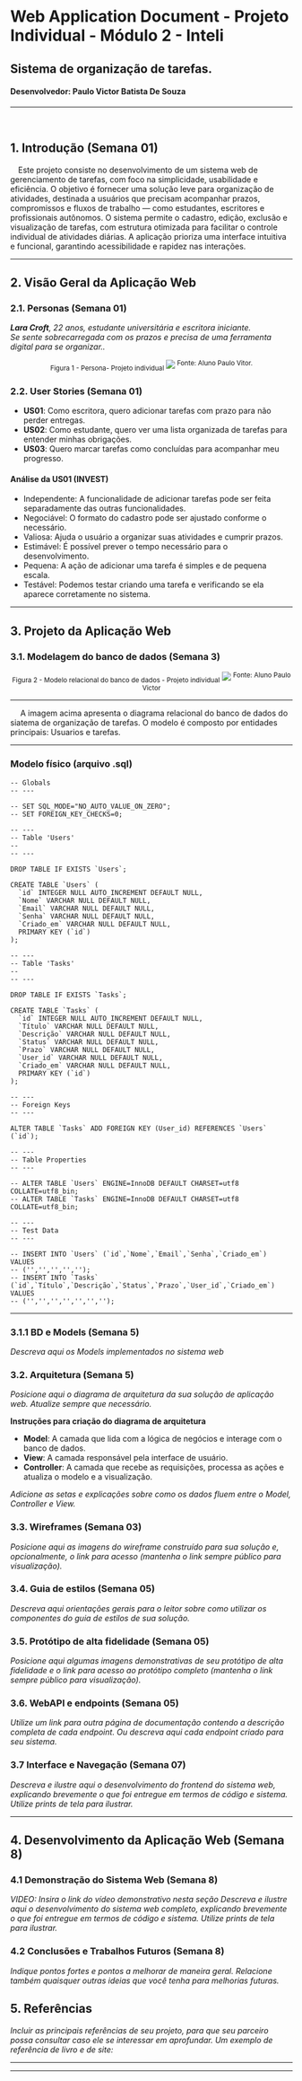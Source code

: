 # Web Application Document - Projeto Individual - Módulo 2 - Inteli




## Sistema de organização de tarefas.


#### Desenvolvedor: Paulo Victor Batista De Souza
---



<br>


## <a name="c1"></a>1. Introdução (Semana 01)


&emsp;Este projeto consiste no desenvolvimento de um sistema web de gerenciamento de tarefas, com foco na simplicidade, usabilidade e eficiência. O objetivo é fornecer uma solução leve para organização de atividades, destinada a usuários que precisam acompanhar prazos, compromissos e fluxos de trabalho — como estudantes, escritores e profissionais autônomos. O sistema permite o cadastro, edição, exclusão e visualização de tarefas, com estrutura otimizada para facilitar o controle individual de atividades diárias. A aplicação prioriza uma interface intuitiva e funcional, garantindo acessibilidade e rapidez nas interações.




---


## <a name="c2"></a>2. Visão Geral da Aplicação Web


### 2.1. Personas (Semana 01)


***Lara Croft**, 22 anos, estudante universitária e escritora iniciante.  
Se sente sobrecarregada com os prazos e precisa de uma ferramenta digital para se organizar..*

<div align="center">
<sub>Figura 1 - Persona- Projeto individual </sub>
<img src="../assets/Lara Persona.png">
<sup>Fonte: Aluno Paulo Vitor.</sup>
</div>


### 2.2. User Stories (Semana 01)


- **US01**: Como escritora, quero adicionar tarefas com prazo para não perder entregas.
- **US02**: Como estudante, quero ver uma lista organizada de tarefas para entender minhas obrigações.
- **US03**: Quero marcar tarefas como concluídas para acompanhar meu progresso.

#### Análise da US01 (INVEST)
- Independente: A funcionalidade de adicionar tarefas pode ser feita separadamente das outras funcionalidades.
- Negociável: O formato do cadastro pode ser ajustado conforme o necessário.
- Valiosa: Ajuda o usuário a organizar suas atividades e cumprir prazos.
- Estimável: É possível prever o tempo necessário para o desenvolvimento.
- Pequena: A ação de adicionar uma tarefa é simples e de pequena escala.
- Testável: Podemos testar criando uma tarefa e verificando se ela aparece corretamente no sistema.



---


## <a name="c3"></a>3. Projeto da Aplicação Web


### 3.1. Modelagem do banco de dados  (Semana 3)
<div align="center">
<sub>Figura 2 - Modelo relacional do banco de dados - Projeto individual</sub>
<img src="../assets/modelo-banco.png.png">
<sup>Fonte: Aluno Paulo Victor</sup>
</div>




---
&emsp; A imagem acima apresenta o diagrama relacional do banco de dados do siatema de organização de tarefas. O modelo é composto por  entidades principais: Usuarios e tarefas.



---


### Modelo físico (arquivo .sql)


``` -- ---
-- Globals
-- ---

-- SET SQL_MODE="NO_AUTO_VALUE_ON_ZERO";
-- SET FOREIGN_KEY_CHECKS=0;

-- ---
-- Table 'Users'
-- 
-- ---

DROP TABLE IF EXISTS `Users`;
		
CREATE TABLE `Users` (
  `id` INTEGER NULL AUTO_INCREMENT DEFAULT NULL,
  `Nome` VARCHAR NULL DEFAULT NULL,
  `Email` VARCHAR NULL DEFAULT NULL,
  `Senha` VARCHAR NULL DEFAULT NULL,
  `Criado_em` VARCHAR NULL DEFAULT NULL,
  PRIMARY KEY (`id`)
);

-- ---
-- Table 'Tasks'
-- 
-- ---

DROP TABLE IF EXISTS `Tasks`;
		
CREATE TABLE `Tasks` (
  `id` INTEGER NULL AUTO_INCREMENT DEFAULT NULL,
  `Título` VARCHAR NULL DEFAULT NULL,
  `Descrição` VARCHAR NULL DEFAULT NULL,
  `Status` VARCHAR NULL DEFAULT NULL,
  `Prazo` VARCHAR NULL DEFAULT NULL,
  `User_id` VARCHAR NULL DEFAULT NULL,
  `Criado_em` VARCHAR NULL DEFAULT NULL,
  PRIMARY KEY (`id`)
);

-- ---
-- Foreign Keys 
-- ---

ALTER TABLE `Tasks` ADD FOREIGN KEY (User_id) REFERENCES `Users` (`id`);

-- ---
-- Table Properties
-- ---

-- ALTER TABLE `Users` ENGINE=InnoDB DEFAULT CHARSET=utf8 COLLATE=utf8_bin;
-- ALTER TABLE `Tasks` ENGINE=InnoDB DEFAULT CHARSET=utf8 COLLATE=utf8_bin;

-- ---
-- Test Data
-- ---

-- INSERT INTO `Users` (`id`,`Nome`,`Email`,`Senha`,`Criado_em`) VALUES
-- ('','','','','');
-- INSERT INTO `Tasks` (`id`,`Título`,`Descrição`,`Status`,`Prazo`,`User_id`,`Criado_em`) VALUES
-- ('','','','','','','');
```


---


### 3.1.1 BD e Models (Semana 5)
*Descreva aqui os Models implementados no sistema web*


### 3.2. Arquitetura (Semana 5)


*Posicione aqui o diagrama de arquitetura da sua solução de aplicação web. Atualize sempre que necessário.*


**Instruções para criação do diagrama de arquitetura**  
- **Model**: A camada que lida com a lógica de negócios e interage com o banco de dados.
- **View**: A camada responsável pela interface de usuário.
- **Controller**: A camada que recebe as requisições, processa as ações e atualiza o modelo e a visualização.
 
*Adicione as setas e explicações sobre como os dados fluem entre o Model, Controller e View.*


### 3.3. Wireframes (Semana 03)


*Posicione aqui as imagens do wireframe construído para sua solução e, opcionalmente, o link para acesso (mantenha o link sempre público para visualização).*


### 3.4. Guia de estilos (Semana 05)


*Descreva aqui orientações gerais para o leitor sobre como utilizar os componentes do guia de estilos de sua solução.*




### 3.5. Protótipo de alta fidelidade (Semana 05)


*Posicione aqui algumas imagens demonstrativas de seu protótipo de alta fidelidade e o link para acesso ao protótipo completo (mantenha o link sempre público para visualização).*


### 3.6. WebAPI e endpoints (Semana 05)


*Utilize um link para outra página de documentação contendo a descrição completa de cada endpoint. Ou descreva aqui cada endpoint criado para seu sistema.*  


### 3.7 Interface e Navegação (Semana 07)


*Descreva e ilustre aqui o desenvolvimento do frontend do sistema web, explicando brevemente o que foi entregue em termos de código e sistema. Utilize prints de tela para ilustrar.*


---


## <a name="c4"></a>4. Desenvolvimento da Aplicação Web (Semana 8)


### 4.1 Demonstração do Sistema Web (Semana 8)


*VIDEO: Insira o link do vídeo demonstrativo nesta seção*
*Descreva e ilustre aqui o desenvolvimento do sistema web completo, explicando brevemente o que foi entregue em termos de código e sistema. Utilize prints de tela para ilustrar.*


### 4.2 Conclusões e Trabalhos Futuros (Semana 8)


*Indique pontos fortes e pontos a melhorar de maneira geral.*
*Relacione também quaisquer outras ideias que você tenha para melhorias futuras.*






## <a name="c5"></a>5. Referências


_Incluir as principais referências de seu projeto, para que seu parceiro possa consultar caso ele se interessar em aprofundar. Um exemplo de referência de livro e de site:_<br>


---
---


